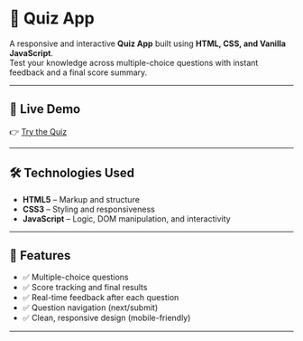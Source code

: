 # 🧠 Quiz App

A responsive and interactive **Quiz App** built using **HTML, CSS, and Vanilla JavaScript**.  
Test your knowledge across multiple-choice questions with instant feedback and a final score summary.

---

## 🚀 Live Demo

👉 [Try the Quiz](https://ahmad-mahboob.github.io/Quiz-App/)  

---

## 🛠️ Technologies Used

- **HTML5** – Markup and structure  
- **CSS3** – Styling and responsiveness  
- **JavaScript** – Logic, DOM manipulation, and interactivity

---

## 🎯 Features

- ✅ Multiple-choice questions  
- ✅ Score tracking and final results  
- ✅ Real-time feedback after each question  
- ✅ Question navigation (next/submit)  
- ✅ Clean, responsive design (mobile-friendly)

---
